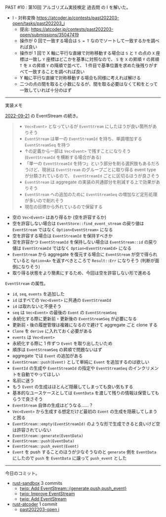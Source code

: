 PAST #10 : 第10回 アルゴリズム実技検定 過去問 の I を解いた。

- I - 対称変換
  <https://atcoder.jp/contests/past202203-open/tasks/past202203_i>
  - 提出: <https://atcoder.jp/contests/past202203-open/submissions/35047419>
  - 操作が 0 回で一致する場合は `S = T` なのでソートして一致するかを調べれば良い
  - 操作が 1 回で X 軸に平行な直線で対称移動する場合は `S` と `T` の点の `X` 座標は一致し `Y` 座標はどこかを基準に対照なので、 `S` を `X` の昇順 `Y` の昇順 `T` を `X` の昇順 `Y` の降順で並べて、 1 件目で基準位置を求めた後残りがすべて一致することを調べれば良い
  - Y 軸に平行な直線で対称移動する場合も同様に考えれば解ける
  - 二つの点の間を取ると小数になるが、間を取る必要はなくて和をとって一致していれば十分のはず

---

実装メモ

[2022-09-21] の EventStream の続き。

> - `Vec<Event>` となっているが `EventStream` にしたほうが良い箇所がありそう
> - `EventStream` は単一の `EventStreamId` を持ち、単調増加する `EventStreamSeq` を持つ
> - ↑の定義から一部は `Vec<Event>` で残すことになりそう (`EventStreamId` を横断する場合がある)
> - 「単一の `EventStreamId` を持つ」という部分を削る選択肢もあるだろうけど、現状は `EventStream` のグループごとに取り得る event type が分類されているので、 `EventStreamId` ごとに区切るほうが良さそう
> - `EventStream` は aggregate の実装の共通部分を削減する上で効果がありそう
> - `EventStream` への追加のために `EventStreamSeq` の増加など定形処理が多いので削れそう
> - 現在の目標から外れているので保留する

- 空の `Vec<Event>` はあり得るか (空を許容するか)
- 空を許容しない場合は `EventStore::find_event_stream` の戻り値は `EventStream` ではなく `Option<EventStream>` になる
- 空を許容する場合は `EventStreamId` を保持すべきか
- 空を許容かつ `EventStreamId` を保持しない場合は `EventStream::id` の戻り値は `EventStreamId` ではなく `Option<EventStreamId>` になる
- `EventStream` から aggregate を復元する場合に `EventStream` が空で得られていると `Option<A>` を返すべきところで `Result::Err` になりそう (判断が面倒になりそう)
- 取り得る状態をより簡素にするため、今回は空を許容しない形で進める

`EventStream` の属性。

- `id`, `seq`, `events` を追加した
- `id` はすべての `Vec<Event>` に共通の `EventStreamId`
- `id` は取れないと不便そう
- `seq` は `Vec<Event>` の最後の `Event` の `EventStreamSeq`
- 永続化する際に更新前・更新後の `EventStreamSeq` が必要になる
- 更新前・後の履歴管理は複雑になるので避けて aggregate ごと clone する
- `Clone` を `derive` に入れておく必要がある
- `events` は `Vec<Event>`
- 永続化する際に 1 件ずつ `Event` を取り出したいため
- 順序は `EventStreamSeq` の昇順で問題ないはず
- aggregate では `Event` の追加がある
- `EventStream::push(Event)` として単純に `Event` を追加するのは欲しい
- `EventId` の生成や `EventStreamId` の指定や `EventStreamSeq` のインクリメントを自動でやってほしい
- 名前に迷う
- もう `Event` の生成はほとんど隠蔽してしまっても良い気もする
- 基本的なユースケースとしては `EventData` を渡して残りの情報は保管してもらうで良さそう
- `EventStream` 自体の生成はどうなる……？
- `Vec<Event>` から生成する想定だけど最初の `Event` の生成を隠蔽してしまうと困る
- `EventStream::empty(EventStreamId)` のような形で生成できると良いけど空は許容されていない
- `EventStream::generate(EventData)`
- `EventStream::push(EventData)`
- `EventStream::push_event(Event)`
- `Event` を push することのほうが少なそうなのと `generate` 側を `EventData` にしたので `push` を `EventData` に譲って `push_event` とした

---

今日のコミット。

- [rust-sandbox](https://github.com/bouzuya/rust-sandbox) 3 commits
  - [twiq: Add EventStream::{generate,push,push_event}](https://github.com/bouzuya/rust-sandbox/commit/d6ed1a501a003e29810c656f0a435b5eb6a24da6)
  - [twiq: Improve EventStream](https://github.com/bouzuya/rust-sandbox/commit/98fa5a1a5b83584b643889d4444adbc9be6d17d8)
  - [twiq: Add EventStream](https://github.com/bouzuya/rust-sandbox/commit/22689746dd2988040d739beba8010941fe85fdd8)
- [rust-atcoder](https://github.com/bouzuya/rust-atcoder) 1 commit
  - [past202203-open i](https://github.com/bouzuya/rust-atcoder/commit/3b217b8920b52796e1d440cfcf754d4ba6946a59)

[2022-09-21]: https://blog.bouzuya.net/2022/09/21/
